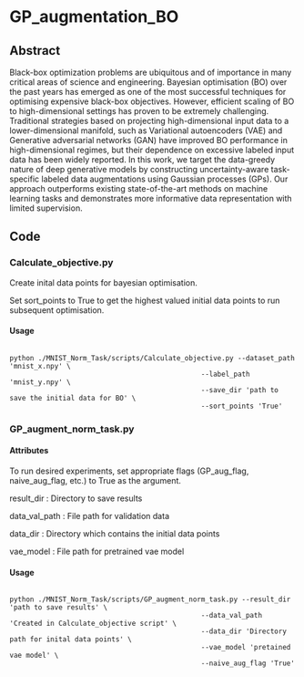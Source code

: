 # GP_augmentation_BO

## Abstract 

Black-box optimization problems are ubiquitous and of importance in many critical areas of science and engineering. Bayesian optimisation (BO) over the past
years has emerged as one of the most successful techniques for optimising expensive black-box objectives. However, efficient scaling of BO to high-dimensional
settings has proven to be extremely challenging. Traditional strategies based on projecting high-dimensional input data to a lower-dimensional manifold, such as
Variational autoencoders (VAE) and Generative adversarial networks (GAN) have improved BO performance in high-dimensional regimes, but their dependence on
excessive labeled input data has been widely reported. In this work, we target the data-greedy nature of deep generative models by constructing uncertainty-aware
task-specific labeled data augmentations using Gaussian processes (GPs). Our approach outperforms existing state-of-the-art methods on machine learning tasks
and demonstrates more informative data representation with limited supervision.

## Code

### Calculate_objective.py 

Create inital data points for bayesian optimisation. 

Set sort_points to True to get the highest valued initial data points to run subsequent optimisation.

#### Usage

 ```shell script

python ./MNIST_Norm_Task/scripts/Calculate_objective.py --dataset_path 'mnist_x.npy' \
                                                --label_path 'mnist_y.npy' \
                                                --save_dir 'path to save the initial data for BO' \
                                                --sort_points 'True'
 ```

### GP_augment_norm_task.py

#### Attributes
To run desired experiments, set appropriate flags (GP_aug_flag, naive_aug_flag, etc.) to True as the argument.

result_dir : Directory to save results 

data_val_path : File path for validation data 

data_dir : Directory which contains the initial data points

vae_model : File path for pretrained vae model

#### Usage
 ```shell script

python ./MNIST_Norm_Task/scripts/GP_augment_norm_task.py --result_dir 'path to save results' \
                                                --data_val_path 'Created in Calculate_objective script' \
                                                --data_dir 'Directory path for inital data points' \
                                                --vae_model 'pretained vae model' \
                                                --naive_aug_flag 'True'

 ```
